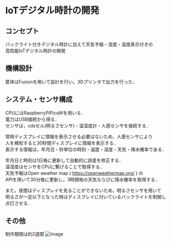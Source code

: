 # IoTデジタル時計の開発

## コンセプト
バックライト付きデジタル時計に加えて天気予報・湿度・温度表示付きの  
高性能IoTデジタル時計の開発

## 機構設計
筐体はFusionを用いて設計を行い，3Dプリンタで出力を行った．  

## システム・センサ構成
CPUにはRaspberryPiPicoWを用いる．  
電力はUSB接続から得る．  
センサは，cdsセル(明るさセンサ)・温湿度計・人感センサを接続する．

常時ディスプレイに情報を表示させる必要はないため，人感センサにより  
人を検知すると30秒間ディスプレイに情報を表示する．  
表示する情報は，年月日・秒単位の時刻・温度・湿度・天気・降水確率である．  

年月日と時刻は1日毎に更新して自動的に誤差を修正する．  
温湿度はセンサをCPUに繋げることで取得する．  
天気予報はOpen weather map ( https://openweathermap.org/ ) の  
APIを用いて30分毎に更新し，3時間毎の天気ならびに降水確率を取得する．  

また，夜間はディスプレイを見ることができないため，明るさセンサを用いて   
明るさが一定以下となった時はディスプレイに付いているバックライトを制御し点灯させる．  

## その他
制作期間は約2週間
![Image](https://github.com/user-attachments/assets/90ac9135-8066-47da-8bb6-5308b8e9ab50)
